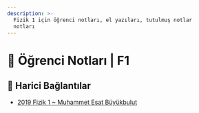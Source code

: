 ```yaml
---
description: >-
  Fizik 1 için öğrenci notları, el yazıları, tutulmuş notlar
  notları
---
```


# 📕 Öğrenci Notları \| F1

<!--Index-->

<!--Index-->

## 🔗 Harici Bağlantılar

- [2019 Fizik 1 ~ Muhammet Esat Büyükbulut](http://muhammetesatbuyukbulut.com/category/dersler/fiz-1/)
